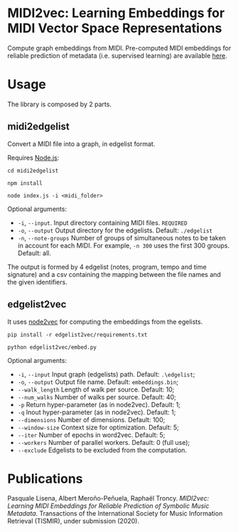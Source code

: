 MIDI2vec: Learning Embeddings for MIDI Vector Space Representations
===================================================================

Compute graph embeddings from MIDI. Pre-computed MIDI embeddings for reliable prediction of metadata (i.e. supervised learning) are available [here](https://github.com/pasqLisena/midi-embs).


# Usage

The library is composed by 2 parts.

## midi2edgelist

Convert a MIDI file into a graph, in edgelist format.

Requires [Node.js](https://nodejs.org/en/):


    cd midi2edgelist

    npm install

    node index.js -i <midi_folder>

Optional arguments:
 
- `-i`, `--input`.  Input directory containing MIDI files. `REQUIRED`
- `-o`, `--output` Output directory for the edgelists. Default: `./edgelist`
- `-n`, `--note-groups` Number of groups of simultaneous notes to be taken in account for each MIDI. For example, `-n 300` uses the first 300 groups. Default: all.

The output is formed by 4 edgelist (notes, program, tempo and time signature) and a csv containing the mapping between the file names and the given identifiers.

## edgelist2vec

It uses [node2vec](https://cs.stanford.edu/people/jure/pubs/node2vec-kdd16.pdf) for computing the embeddings from the egelists.

    pip install -r edgelist2vec/requirements.txt

    python edgelist2vec/embed.py
    
Optional arguments:

- `-i`, `--input` Input graph (edgelists) path. Default: `.\edgelist`;
- `-o`, `--output` Output file name. Default: `embeddings.bin`;
- `--walk_length` Length of walk per source. Default: 10;
- `--num_walks` Number of walks per source. Default: 40;
- `-p` Return hyper-parameter (as in node2vec). Default: 1;
- `-q` Inout hyper-parameter (as in node2vec). Default: 1;
- `--dimensions` Number of dimensions. Default: 100;
- `--window-size` Context size for optimization. Default: 5;
- `--iter` Number of epochs in word2vec. Default: 5;
- `--workers` Number of parallel workers. Default: 0 (full use);
- `--exclude` Edgelists to be excluded from the computation.


# Publications

Pasquale Lisena, Albert Meroño-Peñuela, Raphaël Troncy. *MIDI2vec: Learning MIDI Embeddings for
Reliable Prediction of Symbolic Music Metadata*. Transactions of the International Society for Music
Information Retrieval (TISMIR), under submission (2020).
